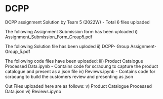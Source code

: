 # DCPP
DCPP assignment Solution by Team 5 (2022W) - Total 6 files uploaded

The following Assignment Submission form has been uploaded
i) Assignment_Submission_Form_Group5.pdf

The following Solution file has been uploded
ii) DCPP- Group Assignment- Group_5.pdf

The following code files have been uploaded:
iii) Product Catalogue Processed Data.ipynb  -  Contains code for scraoung to capture  the product catalogue and present as a json file
iv) Reviews.ipynb  -  Contains code for scraoung to build the customers review and presenting as json

Out Files uploaded here are as follows:
v) Product Catalogue Processed Data.json
vi) Reviews.ipynb
